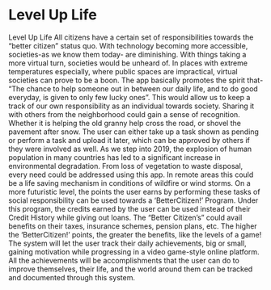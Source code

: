 # Level Up Life
Level Up Life All citizens have a certain set of responsibilities towards the “better citizen” status quo. With technology becoming more accessible, societies-as we know them today- are diminishing. With things taking a more virtual turn, societies would be unheard of. In places with extreme temperatures especially, where public spaces are impractical, virtual societies can prove to be a boon. The app basically promotes the spirit that- “The chance to help someone out in between our daily life, and to do good everyday, is given to only few lucky ones”. This would allow us to keep a track of our own responsibility as an individual towards society. Sharing it with others from the neighborhood could gain a sense of recognition. Whether it is helping the old granny help cross the road, or shovel the pavement after snow. The user can either take up a task shown as pending or perform a task and upload it later, which can be approved by others if they were involved as well. As we step into 2019, the explosion of human population in many countries has led to a significant increase in environmental degradation. From loss of vegetation to waste disposal, every need could be addressed using this app. In remote areas this could be a life saving mechanism in conditions of wildfire or wind storms. On a more futuristic level, the points the user earns by performing these tasks of social responsibility can be used towards a ‘BetterCitizen!’ Program. Under this program, the credits earned by the user can be used instead of their Credit History while giving out loans. The “Better Citizen’s” could avail benefits on their taxes, insurance schemes, pension plans, etc. The higher the ‘BetterCitizen!’ points, the greater the benefits, like the levels of a game! The system will let the user track their daily achievements, big or small, gaining motivation while progressing in a video game-style online platform. All the achievements will be accomplishments that the user can do to improve themselves, their life, and the world around them can be tracked and documented through this system.
